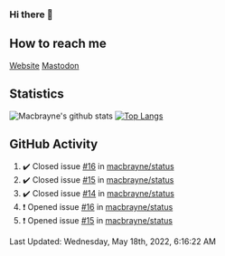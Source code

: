### Hi there 👋
## How to reach me
[Website](https://macbrayne.de)
[Mastodon](https://norden.social/@florentin)
<!--
Missing: Email
-->
## Statistics
![Macbrayne's github stats](https://github-readme-stats.vercel.app/api?username=macbrayne&count_private=true&show_icons=true&hide_rank=true&custom_title=macbrayne's%20GitHub%20Stats)
[![Top Langs](https://github-readme-stats.vercel.app/api/top-langs/?username=macbrayne&exclude_repo=liftron&layout=compact)](https://github.com/anuraghazra/github-readme-stats)
## GitHub Activity

<!--RECENT_ACTIVITY:start-->
1. ✔️ Closed issue [#16](https://github.com/macbrayne/status/issues/16) in [macbrayne/status](https://github.com/macbrayne/status)
2. ✔️ Closed issue [#15](https://github.com/macbrayne/status/issues/15) in [macbrayne/status](https://github.com/macbrayne/status)
3. ✔️ Closed issue [#14](https://github.com/macbrayne/status/issues/14) in [macbrayne/status](https://github.com/macbrayne/status)
4. ❗️ Opened issue [#16](https://github.com/macbrayne/status/issues/16) in [macbrayne/status](https://github.com/macbrayne/status)
5. ❗️ Opened issue [#15](https://github.com/macbrayne/status/issues/15) in [macbrayne/status](https://github.com/macbrayne/status)
<!--RECENT_ACTIVITY:end-->

<!--RECENT_ACTIVITY:last_update-->
Last Updated: Wednesday, May 18th, 2022, 6:16:22 AM
<!--RECENT_ACTIVITY:last_update_end-->


<!--
**macbrayne/macbrayne** is a ✨ _special_ ✨ repository because its `README.md` (this file) appears on your GitHub profile.

Here are some ideas to get you started:

- 🔭 I’m currently working on ...
- 🌱 I’m currently learning ...
- 👯 I’m looking to collaborate on ...
- 🤔 I’m looking for help with ...
- 💬 Ask me about ...
- 📫 How to reach me: ...
- 😄 Pronouns: ...
- ⚡ Fun fact: ...
-->
